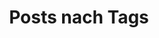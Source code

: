 ---
title: "Posts nach Tags"
permalink: /tags/
layout: tags
author_profile: false
header:
    og_image: assets/images/j_logo.jpg
---